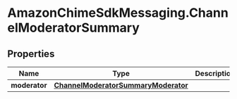 # AmazonChimeSdkMessaging.ChannelModeratorSummary

## Properties

Name | Type | Description | Notes
------------ | ------------- | ------------- | -------------
**moderator** | [**ChannelModeratorSummaryModerator**](ChannelModeratorSummaryModerator.md) |  | [optional] 


